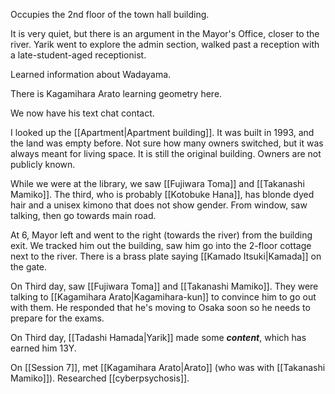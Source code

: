 Occupies the 2nd floor of the town hall building.

It is very quiet, but there is an argument in the Mayor's Office, closer to the river. 
Yarik went to explore the admin section, walked past a reception with a late-student-aged receptionist.

Learned information about Wadayama.

There is Kagamihara Arato learning geometry here.


We now have his text chat contact.

I looked up the [[Apartment|Apartment building]]. It was built in 1993, and the land was empty before. Not sure how many owners switched, but it was always meant for living space.
It is still the original building. Owners are not publicly known.


While we were at the library, we saw [[Fujiwara Toma]] and [[Takanashi Mamiko]]. The third, who is probably [[Kotobuke Hana]], has blonde dyed hair and a unisex kimono that does not show gender. From window, saw talking, then go towards main road.

At 6, Mayor left and went to the right (towards the river) from the building exit.
We tracked him out the building, saw him go into the 2-floor cottage next to the river.
There is a brass plate saying [[Kamado Itsuki|Kamada]] on the gate.

On Third day, saw [[Fujiwara Toma]] and [[Takanashi Mamiko]]. They were talking to [[Kagamihara Arato|Kagamihara-kun]] to convince him to go out with them. He responded that he's moving to Osaka soon so he needs to prepare for the exams.

On Third day, [[Tadashi Hamada|Yarik]] made some ___content___, which has earned him 13Y.

On [[Session 7]], met [[Kagamihara Arato|Arato]] (who was with [[Takanashi Mamiko]]).
Researched [[cyberpsychosis]].